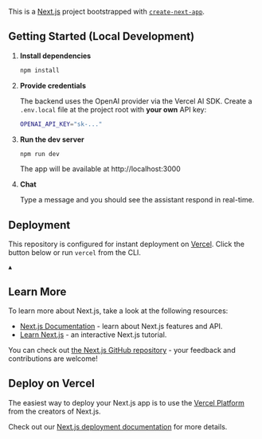 This is a [Next.js](https://nextjs.org) project bootstrapped with [`create-next-app`](https://nextjs.org/docs/app/api-reference/cli/create-next-app).

## Getting Started (Local Development)

1. **Install dependencies**

   ```bash
   npm install
   ```

2. **Provide credentials**

   The backend uses the OpenAI provider via the Vercel AI SDK. Create a `.env.local` file at the project root with **your own** API key:

   ```bash
   OPENAI_API_KEY="sk-..."
   ```

3. **Run the dev server**

   ```bash
   npm run dev
   ```

   The app will be available at http://localhost:3000

4. **Chat**

   Type a message and you should see the assistant respond in real-time.

## Deployment

This repository is configured for instant deployment on [Vercel](https://vercel.com). Click the button below or run `vercel` from the CLI.

```text
▲
```

## Learn More

To learn more about Next.js, take a look at the following resources:

- [Next.js Documentation](https://nextjs.org/docs) - learn about Next.js features and API.
- [Learn Next.js](https://nextjs.org/learn) - an interactive Next.js tutorial.

You can check out [the Next.js GitHub repository](https://github.com/vercel/next.js) - your feedback and contributions are welcome!

## Deploy on Vercel

The easiest way to deploy your Next.js app is to use the [Vercel Platform](https://vercel.com/new?utm_medium=default-template&filter=next.js&utm_source=create-next-app&utm_campaign=create-next-app-readme) from the creators of Next.js.

Check out our [Next.js deployment documentation](https://nextjs.org/docs/app/building-your-application/deploying) for more details.
